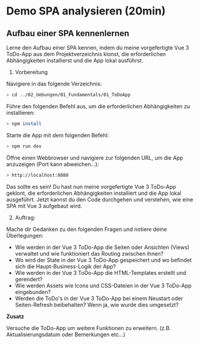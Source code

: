 # Demo SPA analysieren (20min)

## Aufbau einer SPA kennenlernen

Lerne den Aufbau einer SPA kennen, indem du meine vorgefertigte Vue 3 ToDo-App aus dem Projektverzeichnis klonst, die erforderlichen Abhängigkeiten installierst und die App lokal ausführst.

1. Vorbereitung

Navigiere in das folgende Verzeichnis: 

```bash
> cd ../02_Uebungen/01_Fundamentals/01_ToDoApp
```

Führe den folgenden Befehl aus, um die erforderlichen Abhängigkeiten zu installieren:

```bash
> npm install
```

Starte die App mit dem folgenden Befehl:

```bash
> npm run dev
```

Öffne einen Webbrowser und navigiere zur folgenden URL, um die App anzuzeigen (Port kann abweichen...):

```bash
> http://localhost:8080
```

Das sollte es sein! Du hast nun meine vorgefertigte Vue 3 ToDo-App geklont, die erforderlichen Abhängigkeiten installiert und die App lokal ausgeführt. Jetzt kannst du den Code durchgehen und verstehen, wie eine SPA mit Vue 3 aufgebaut wird.

2. Auftrag:

Mache dir Gedanken zu den folgenden Fragen und notiere deine Überlegungen:

 - Wie werden in der Vue 3 ToDo-App die Seiten oder Ansichten (Views) verwaltet und wie funktioniert das Routing zwischen ihnen?
 - Wo wird der State in der Vue 3 ToDo-App gespeichert und wo befindet sich die Haupt-Business-Logik der App?
 - Wie werden in der Vue 3 ToDo-App die HTML-Templates erstellt und gerendert?
 - Wie werden Assets wie Icons und CSS-Dateien in der Vue 3 ToDo-App eingebunden?
 - Werden die ToDo's in der Vue 3 ToDo-App bei einem Neustart oder Seiten-Refresh beibehalten? Wenn ja, wie wurde dies umgesetzt?

**Zusatz**

Versuche die ToDo-App um weitere Funktionen zu erweitern. (z.B. Aktualisierungsdatum oder Bemerkungen etc...)





